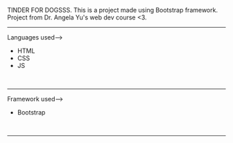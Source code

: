 TINDER FOR DOGSSS. This is a project made using Bootstrap framework.
<br>
Project from Dr. Angela Yu's web dev course <3.
<br>
<hr>
Languages used--> 
<ul>
  <li>HTML</li>
  <li>CSS</li>
  <li>JS</li> 
</ul>
<br>
<hr>
Framework used--> 
<ul>
  <li>Bootstrap</li>
</ul>
<br>
<hr>
